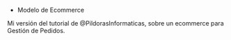 * Modelo de Ecommerce

Mi versión del tutorial de @PildorasInformaticas, sobre un ecommerce para Gestión de Pedidos.



